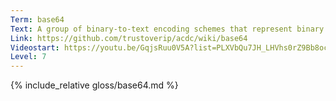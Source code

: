 ```yaml
---
Term: base64
Text: A group of binary-to-text encoding schemes that represent binary data
Link: https://github.com/trustoverip/acdc/wiki/base64
Videostart: https://youtu.be/GqjsRuu0V5A?list=PLXVbQu7JH_LHVhs0rZ9Bb8ocyKlPljkaG&t=16m53s
Level: 7
---
```


{% include_relative gloss/base64.md %}
